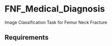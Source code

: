 # FNF_Medical_Diagnosis
Image Classification Task for Femur Neck Fracture


Requirements
------------
